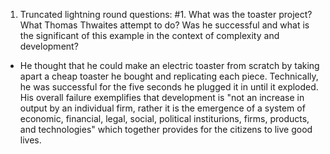 1. Truncated lightning round questions: #1. What was the toaster project? What Thomas Thwaites attempt to do? Was he successful and what is the significant of this example in the context of complexity and development?
 - He thought that he could make an electric toaster from scratch by taking apart a cheap toaster he bought and replicating each piece. Technically, he was successful for the five seconds he plugged it in until it exploded. His overall failure exemplifies that development is "not an increase in output by an individual firm, rather it is the emergence of a system of economic, financial, legal, social, political institurions, firms, products, and technologies" which together provides for the citizens to live good lives.
